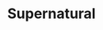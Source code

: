 ---
title: Supernatural
crosslinks:
- fandomnatural
- AskReddit
- '2013'
- MenofLetters
- FlashTV
- WritingPrompts
- gatekeeping
- xkcd
- HorrorReviewed
- me_irl
- PandR
- AgainstKarmaWhores
- alternativeart
- '5050'
- movies
- dresdenfiles
- TVDetails
- titlegore
---